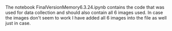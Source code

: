 The notebook FinalVersionMemory6.3.24.ipynb contains the code that was used for data collection and should also contain all 6 images used. In case the images don't seem to work I have added all 6 images into the file as well just in case. 
